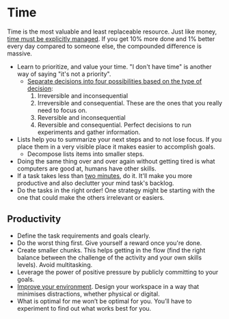 # Time

Time is the most valuable and least replaceable resource. Just like money, [time must be explicitly managed](https://youtu.be/oTugjssqOT0). If you get 10% more done and 1% better every day compared to someone else, the compounded difference is massive.

* Learn to prioritize, and value your time. "I don't have time" is another way of saying "it's not a priority".
  * [Separate decisions into four possibilities based on the type of decision](https://fs.blog/2018/09/decision-matrix/):
    1. Irreversible and inconsequential
    1. Irreversible and consequential. These are the ones that you really need to focus on.
    1. Reversible and inconsequential
    1. Reversible and consequential. Perfect decisions to run experiments and gather information.
* Lists help you to summarize your next steps and to not lose focus. If you place them in a very visible place it makes easier to accomplish goals.
  * Decompose lists items into smaller steps.
* Doing the same thing over and over again without getting tired is what computers are good at, humans have other skills.
* If a task takes less than [two minutes](https://jamesclear.com/how-to-stop-procrastinating), do it. It'll make you more productive and also declutter your mind task's backlog.
* Do the tasks in the right order! One strategy might be starting with the one that could make the others irrelevant or easiers.

## Productivity

* Define the task requirements and goals clearly.
* Do the worst thing first. Give yourself a reward once you're done.
* Create smaller chunks. This helps getting in the flow (find the right balance between the challenge of the activity and your own skills levels). Avoid multitasking.
* Leverage the power of positive pressure by publicly committing to your goals.
* [Improve your environment](https://nesslabs.com/neuroscience-of-procrastination). Design your workspace in a way that minimises distractions, whether physical or digital.
* What is optimal for me won’t be optimal for you. You’ll have to experiment to find out what works best for you.
